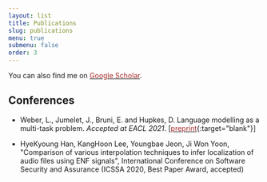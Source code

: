 ```yaml
---
layout: list
title: Publications
slug: publications
menu: true
submenu: false
order: 3
---
```




You can also find me on <a href="https://scholar.google.com/citations?user=tAtSMTcAAAAJ&hl=en&oi=ao" target="_blank"><font color="brown">Google Scholar</font></a>.

## Conferences

* Weber, L., Jumelet, J., Bruni, E. and Hupkes, D. Language modelling as a multi-task problem. *Accepted at EACL 2021*.
\[[<font color="brown">preprint</font>](https://arxiv.org/pdf/2101.11287.pdf){:target="blank"}\] 

* HyeKyoung Han, KangHoon Lee, Youngbae Jeon, Ji Won Yoon, "Comparison of various interpolation techniques to infer localization of audio files using ENF signals", International Conference on Software Security and Assurance (ICSSA 2020, Best Paper Award, accepted)


